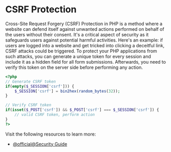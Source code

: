 # CSRF Protection

Cross-Site Request Forgery (CSRF) Protection in PHP is a method where a website can defend itself against unwanted actions performed on behalf of the users without their consent. It's a critical aspect of security as it safeguards users against potential harmful activities. Here's an example: if users are logged into a website and get tricked into clicking a deceitful link, CSRF attacks could be triggered. To protect your PHP applications from such attacks, you can generate a unique token for every session and include it as a hidden field for all form submissions. Afterwards, you need to verify this token on the server side before performing any action.

```php
<?php
// Generate CSRF token
if(empty($_SESSION['csrf'])) {
    $_SESSION['csrf'] = bin2hex(random_bytes(32));
}

// Verify CSRF token
if(isset($_POST['csrf']) && $_POST['csrf'] === $_SESSION['csrf']) {
    // valid CSRF token, perform action
}
?>
```

Visit the following resources to learn more:

- [@official@Security Guide](https://php.net/manual/en/security.csrf.php)
